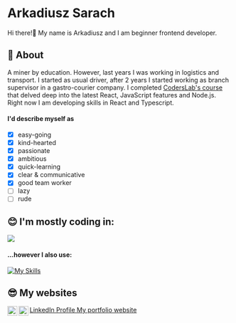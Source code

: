 # Arkadiusz Sarach 

Hi there!:handshake:
My name is Arkadiusz and I am beginner frontend developer.

##  :wave:  About
A miner by education. However, last years I was working in logistics and transport. I started as usual driver, after 2 years I started working as branch supervisor in a gastro-courier company. I completed [CodersLab's course](https://coderslab.pl/pl/javascript-developer-react)  that delved deep into the latest React, JavaScript features and Node.js. Right now I am developing skills in React and Typescript.


#### I'd describe myself as
- [x] easy-going
- [x] kind-hearted
- [x] passionate
- [x] ambitious
- [x] quick-learning
- [x] clear & communicative
- [x] good team worker
- [ ] lazy
- [ ] rude

## :blush: I'm mostly coding in: 
<img src="https://github-readme-stats.vercel.app/api/top-langs?username=ajek1993&layout=compact"/>

#### ...however I also use:

[![My Skills](https://skillicons.dev/icons?i=html,css,sass,js,ts,react,nextjs,nodejs,firebase,npm,materialui,postman,babel,webpack,vercel,git,vscode&perline=10)](https://skillicons.dev)

## :sunglasses: My websites

[LinkedIn Profile <img align="left" alt="Arkadiusz Sarach LinkedIn" width="22px" src="https://cdn.jsdelivr.net/npm/simple-icons@v3/icons/linkedin.svg" />][linkedin]
[My portfolio website <img align="left" alt="Arkadiusz Sarach LinkedIn" width="22px" src="https://skillicons.dev/icons?i=vercel" />][mywebsite]

[linkedin]: https://www.linkedin.com/in/arkadiusz-sarach/
[mywebsite]: https://my-portoflio-mu.vercel.app/

<!--
**Ajek1993/Ajek1993** is a ✨ _special_ ✨ repository because its `README.md` (this file) appears on your GitHub profile.

Here are some ideas to get you started:

- 🔭 I’m currently working on ...
- 🌱 I’m currently learning ...
- 👯 I’m looking to collaborate on ...
- 🤔 I’m looking for help with ...
- 💬 Ask me about ...
- 📫 How to reach me: ...
- 😄 Pronouns: ...
- ⚡ Fun fact: ...
-->
